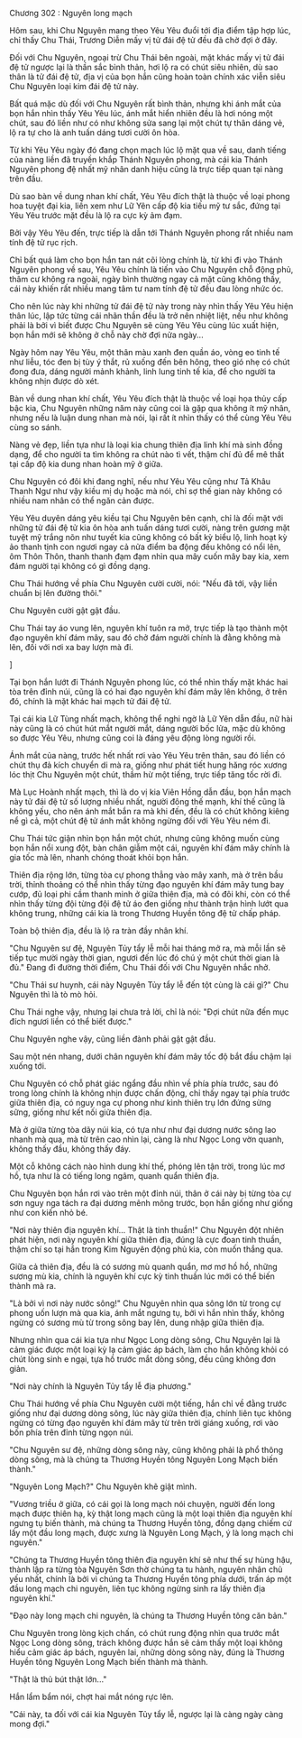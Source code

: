 




Chương 302 : Nguyên long mạch


Hôm sau, khi Chu Nguyên mang theo Yêu Yêu đuổi tới địa điểm tập hợp lúc, chỉ thấy Chu Thái, Trương Diễn mấy vị tử đái đệ tử đều đã chờ đợi ở đây.

Đối với Chu Nguyên, ngoại trừ Chu Thái bên ngoài, mặt khác mấy vị tử đái đệ tử ngược lại là thần sắc bình thản, hơi lộ ra có chút siêu nhiên, dù sao thân là tử đái đệ tử, địa vị của bọn hắn cũng hoàn toàn chính xác viễn siêu Chu Nguyên loại kim đái đệ tử này.

Bất quá mặc dù đối với Chu Nguyên rất bình thản, nhưng khi ánh mắt của bọn hắn nhìn thấy Yêu Yêu lúc, ánh mắt hiển nhiên đều là hơi nóng một chút, sau đó liền như có như không sửa sang lại một chút tự thân dáng vẻ, lộ ra tự cho là anh tuấn dáng tươi cười ôn hòa.

Từ khi Yêu Yêu ngày đó đang chọn mạch lúc lộ mặt qua về sau, danh tiếng của nàng liền đã truyền khắp Thánh Nguyên phong, mà cái kia Thánh Nguyên phong đệ nhất mỹ nhân danh hiệu cũng là trực tiếp quan tại nàng trên đầu.

Dù sao bàn về dung nhan khí chất, Yêu Yêu đích thật là thuộc về loại phong hoa tuyệt đại kia, liền xem như Lữ Yên cấp độ kia tiếu mỹ tư sắc, đứng tại Yêu Yêu trước mặt đều là lộ ra cực kỳ ảm đạm.

Bởi vậy Yêu Yêu đến, trực tiếp là dẫn tới Thánh Nguyên phong rất nhiều nam tính đệ tử rục rịch.

Chỉ bất quá làm cho bọn hắn tan nát cõi lòng chính là, từ khi đi vào Thánh Nguyên phong về sau, Yêu Yêu chính là tiến vào Chu Nguyên chỗ động phủ, thâm cư không ra ngoài, ngày bình thường ngay cả mặt cũng không thấy, cái này khiến rất nhiều mang tâm tư nam tính đệ tử đều đau lòng nhức óc.

Cho nên lúc này khi những tử đái đệ tử này trong này nhìn thấy Yêu Yêu hiện thân lúc, lập tức từng cái nhãn thần đều là trở nên nhiệt liệt, nếu như không phải là bởi vì biết được Chu Nguyên sẽ cùng Yêu Yêu cùng lúc xuất hiện, bọn hắn mới sẽ không ở chỗ này chờ đợi nửa ngày...

Ngày hôm nay Yêu Yêu, một thân màu xanh đen quần áo, vòng eo tinh tế như liễu, tóc đen bị tùy ý thắt, rủ xuống đến bên hông, theo gió nhẹ có chút đong đưa, dáng người mảnh khảnh, linh lung tinh tế kia, để cho người ta không nhịn được dò xét.

Bàn về dung nhan khí chất, Yêu Yêu đích thật là thuộc về loại họa thủy cấp bậc kia, Chu Nguyên những năm này cũng coi là gặp qua không ít mỹ nhân, nhưng nếu là luận dung nhan mà nói, lại rất ít nhìn thấy có thể cùng Yêu Yêu cùng so sánh.

Nàng vẻ đẹp, liền tựa như là loại kia chung thiên địa linh khí mà sinh đồng dạng, để cho người ta tìm không ra chút nào tì vết, thậm chí đủ để mê thất tại cấp độ kia dung nhan hoàn mỹ ở giữa.

Chu Nguyên có đôi khi đang nghĩ, nếu như Yêu Yêu cũng như Tả Khâu Thanh Ngư như vậy kiều mị dụ hoặc mà nói, chỉ sợ thế gian này không có nhiều nam nhân có thể ngăn cản được.

Yêu Yêu duyên dáng yêu kiều tại Chu Nguyên bên cạnh, chỉ là đối mặt với những tử đái đệ tử kia ôn hòa anh tuấn dáng tươi cười, nàng trên gương mặt tuyệt mỹ trắng nõn như tuyết kia cũng không có bất kỳ biểu lộ, linh hoạt kỳ ảo thanh tịnh con ngươi ngay cả nửa điểm ba động đều không có nổi lên, ôm Thôn Thôn, thanh thanh đạm đạm nhìn qua mây cuốn mây bay kia, xem đám người tại không có gì đồng dạng.

Chu Thái hướng về phía Chu Nguyên cười cười, nói: "Nếu đã tới, vậy liền chuẩn bị lên đường thôi."

Chu Nguyên cười gật gật đầu.

Chu Thái tay áo vung lên, nguyên khí tuôn ra mở, trực tiếp là tạo thành một đạo nguyên khí đám mây, sau đó chở đám người chính là đằng không mà lên, đối với nơi xa bay lượn mà đi.

]

Tại bọn hắn lướt đi Thánh Nguyên phong lúc, có thể nhìn thấy mặt khác hai tòa trên đỉnh núi, cũng là có hai đạo nguyên khí đám mây lên không, ở trên đó, chính là mặt khác hai mạch tử đái đệ tử.

Tại cái kia Lữ Tùng nhất mạch, không thể nghi ngờ là Lữ Yên dẫn đầu, nữ hài này cũng là có chút hút mắt người mắt, dáng người bốc lửa, mặc dù không so được Yêu Yêu, nhưng cũng coi là đáng yêu động lòng người rồi.

Ánh mắt của nàng, trước hết nhất rơi vào Yêu Yêu trên thân, sau đó liền có chút thụ đả kích chuyển di mà ra, giống như phát tiết hung hăng róc xương lóc thịt Chu Nguyên một chút, thầm hừ một tiếng, trực tiếp tăng tốc rời đi.

Mà Lục Hoành nhất mạch, thì là do vị kia Viên Hồng dẫn đầu, bọn hắn mạch này tử đái đệ tử số lượng nhiều nhất, người đông thế mạnh, khí thế cũng là không yếu, cho nên ánh mắt bắn ra mà khi đến, đều là có chút không kiêng nể gì cả, một chút đệ tử ánh mắt không ngừng đối với Yêu Yêu ném đi.

Chu Thái tức giận nhìn bọn hắn một chút, nhưng cũng không muốn cùng bọn hắn nổi xung đột, bàn chân giẫm một cái, nguyên khí đám mây chính là gia tốc mà lên, nhanh chóng thoát khỏi bọn hắn.

Thiên địa rộng lớn, từng tòa cự phong thẳng vào mây xanh, mà ở trên bầu trời, thỉnh thoảng có thể nhìn thấy từng đạo nguyên khí đám mây tung bay cướp, đủ loại phi cầm thanh minh ở giữa thiên địa, mà có đôi khi, còn có thể nhìn thấy từng đội từng đội đệ tử áo đen giống như thành trận hình lướt qua không trung, những cái kia là trong Thương Huyền tông đệ tử chấp pháp.

Toàn bộ thiên địa, đều là lộ ra tràn đầy nhân khí.

"Chu Nguyên sư đệ, Nguyên Tủy tẩy lễ mỗi hai tháng mở ra, mà mỗi lần sẽ tiếp tục mười ngày thời gian, ngươi đến lúc đó chú ý một chút thời gian là đủ." Đang đi đường thời điểm, Chu Thái đối với Chu Nguyên nhắc nhở.

"Chu Thái sư huynh, cái này Nguyên Tủy tẩy lễ đến tột cùng là cái gì?" Chu Nguyên thì là tò mò hỏi.

Chu Thái nghe vậy, nhưng lại chưa trả lời, chỉ là nói: "Đợi chút nữa đến mục đích ngươi liền có thể biết được."

Chu Nguyên nghe vậy, cũng liền đành phải gật gật đầu.

Sau một nén nhang, dưới chân nguyên khí đám mây tốc độ bắt đầu chậm lại xuống tới.

Chu Nguyên có chỗ phát giác ngẩng đầu nhìn về phía phía trước, sau đó trong lòng chính là không nhịn được chấn động, chỉ thấy ngay tại phía trước giữa thiên địa, có nguy nga cự phong như kình thiên trụ lớn đứng sừng sững, giống như kết nối giữa thiên địa.

Mà ở giữa từng tòa dãy núi kia, có tựa như như đại dương nước sông lao nhanh mà qua, mà từ trên cao nhìn lại, càng là như Ngọc Long vờn quanh, không thấy đầu, không thấy đáy.

Một cỗ không cách nào hình dung khí thế, phóng lên tận trời, trong lúc mơ hồ, tựa như là có tiếng long ngâm, quanh quẩn thiên địa.

Chu Nguyên bọn hắn rơi vào trên một đỉnh núi, thân ở cái này bị từng tòa cự sơn nguy nga tách ra đại dương mênh mông trước, bọn hắn giống như giống như con kiến nhỏ bé.

"Nơi này thiên địa nguyên khí... Thật là tinh thuần!" Chu Nguyên đột nhiên phát hiện, nơi này nguyên khí giữa thiên địa, đúng là cực đoan tinh thuần, thậm chí so tại hắn trong Kim Nguyên động phủ kia, còn muốn thắng qua.

Giữa cả thiên địa, đều là có sương mù quanh quẩn, mơ mơ hồ hồ, những sương mù kia, chính là nguyên khí cực kỳ tinh thuần lúc mới có thể biến thành mà ra.

"Là bởi vì nơi này nước sông!" Chu Nguyên nhìn qua sông lớn từ trong cự phong uốn lượn mà qua kia, ánh mắt ngưng tụ, bởi vì hắn nhìn thấy, không ngừng có sương mù từ trong sông bay lên, dung nhập giữa thiên địa.

Nhưng nhìn qua cái kia tựa như Ngọc Long dòng sông, Chu Nguyên lại là cảm giác được một loại kỳ lạ cảm giác áp bách, làm cho hắn không khỏi có chút lòng sinh e ngại, tựa hồ trước mắt dòng sông, đều cũng không đơn giản.

"Nơi này chính là Nguyên Tủy tẩy lễ địa phương."

Chu Thái hướng về phía Chu Nguyên cười một tiếng, hắn chỉ về đằng trước giống như đại dương dòng sông, lúc này giữa thiên địa, chính liên tục không ngừng có từng đạo nguyên khí đám mây từ trên trời giáng xuống, rơi vào bốn phía trên đỉnh từng ngọn núi.

"Chu Nguyên sư đệ, những dòng sông này, cũng không phải là phổ thông dòng sông, mà là chúng ta Thương Huyền tông Nguyên Long Mạch biến thành."

"Nguyên Long Mạch?" Chu Nguyên khẽ giật mình.

"Vương triều ở giữa, có cái gọi là long mạch nói chuyện, người đến long mạch được thiên hạ, kỳ thật long mạch cũng là một loại thiên địa nguyên khí ngưng tụ biến thành, mà chúng ta Thương Huyền tông, đồng dạng chiếm cứ lấy một đầu long mạch, được xưng là Nguyên Long Mạch, ý là long mạch chi nguyên."

"Chúng ta Thương Huyền tông thiên địa nguyên khí sẽ như thế sự hùng hậu, thành lập ra từng tòa Nguyên Sơn thờ chúng ta tu hành, nguyên nhân chủ yếu nhất, chính là bởi vì chúng ta Thương Huyền tông phía dưới, trấn áp một đầu long mạch chi nguyên, liên tục không ngừng sinh ra lấy thiên địa nguyên khí."

"Đạo này long mạch chi nguyên, là chúng ta Thương Huyền tông căn bản."

Chu Nguyên trong lòng kịch chấn, có chút rung động nhìn qua trước mắt Ngọc Long dòng sông, trách không được hắn sẽ cảm thấy một loại không hiểu cảm giác áp bách, nguyên lai, những dòng sông này, đúng là Thương Huyền tông Nguyên Long Mạch biến thành mà thành.

"Thật là thủ bút thật lớn..."

Hắn lẩm bẩm nói, chợt hai mắt nóng rực lên.

"Cái này, ta đối với cái kia Nguyên Tủy tẩy lễ, ngược lại là càng ngày càng mong đợi."




